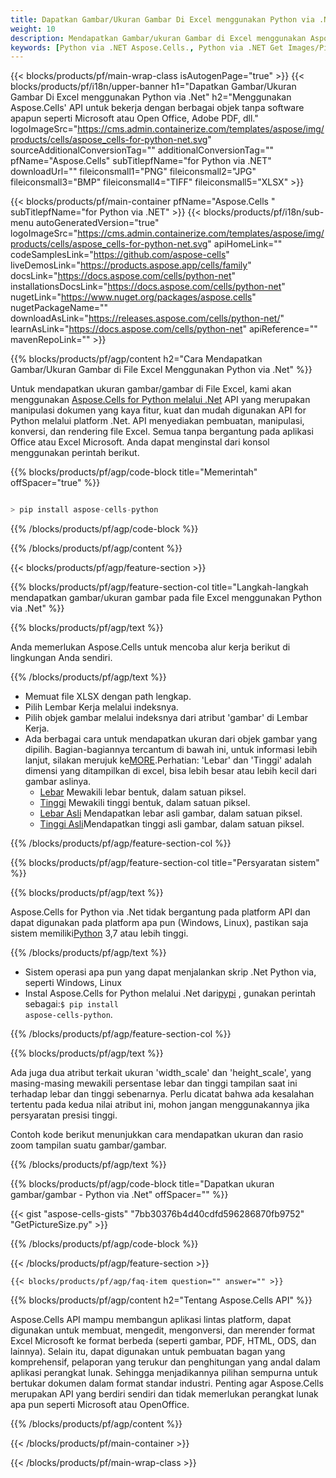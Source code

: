 ```yaml
---
title: Dapatkan Gambar/Ukuran Gambar Di Excel menggunakan Python via .Net
weight: 10
description: Mendapatkan Gambar/ukuran Gambar di Excel menggunakan Aspose.Cells' Python via .Net API tanpa software apa pun seperti Microsoft atau Open Office, Adobe PDF, dll.
keywords: [Python via .NET Aspose.Cells., Python via .NET Get Images/Pictures Size In Excel., Python via .NET Obtain Images/Pictures Size In Excel., Python via .NET Access Images/Pictures Size In Excel]
---
```

{{< blocks/products/pf/main-wrap-class isAutogenPage="true" >}}
{{< blocks/products/pf/i18n/upper-banner h1="Dapatkan Gambar/Ukuran Gambar Di Excel menggunakan Python via .Net" h2="Menggunakan Aspose.Cells\' API untuk bekerja dengan berbagai objek tanpa software apapun seperti Microsoft atau Open Office, Adobe PDF, dll." logoImageSrc="https://cms.admin.containerize.com/templates/aspose/img/products/cells/aspose_cells-for-python-net.svg" sourceAdditionalConversionTag="" additionalConversionTag="" pfName="Aspose.Cells" subTitlepfName="for Python via .NET" downloadUrl="" fileiconsmall1="PNG" fileiconsmall2="JPG" fileiconsmall3="BMP" fileiconsmall4="TIFF" fileiconsmall5="XLSX" >}}

{{< blocks/products/pf/main-container pfName="Aspose.Cells " subTitlepfName="for Python via .NET" >}}
{{< blocks/products/pf/i18n/sub-menu autoGeneratedVersion="true" logoImageSrc="https://cms.admin.containerize.com/templates/aspose/img/products/cells/aspose_cells-for-python-net.svg" apiHomeLink="" codeSamplesLink="https://github.com/aspose-cells" liveDemosLink="https://products.aspose.app/cells/family" docsLink="https://docs.aspose.com/cells/python-net" installationsDocsLink="https://docs.aspose.com/cells/python-net" nugetLink="https://www.nuget.org/packages/aspose.cells" nugetPackageName="" downloadAsLink="https://releases.aspose.com/cells/python-net/" learnAsLink="https://docs.aspose.com/cells/python-net" apiReference="" mavenRepoLink="" >}}

{{% blocks/products/pf/agp/content h2="Cara Mendapatkan Gambar/Ukuran Gambar di File Excel Menggunakan Python via .Net" %}}

 Untuk mendapatkan ukuran gambar/gambar di File Excel, kami akan menggunakan
 [Aspose.Cells for Python melalui .Net](https://pypi.org/project/aspose-cells-python/) 
 API yang merupakan manipulasi dokumen yang kaya fitur, kuat dan mudah digunakan API for Python melalui platform .Net. API menyediakan pembuatan, manipulasi, konversi, dan rendering file Excel. Semua tanpa bergantung pada aplikasi Office atau Excel Microsoft. Anda dapat menginstal dari konsol menggunakan perintah berikut.

{{% blocks/products/pf/agp/code-block title="Memerintah" offSpacer="true" %}}

```cs

> pip install aspose-cells-python

```

{{% /blocks/products/pf/agp/code-block %}}

{{% /blocks/products/pf/agp/content %}}

{{< blocks/products/pf/agp/feature-section >}}

{{% blocks/products/pf/agp/feature-section-col title="Langkah-langkah mendapatkan gambar/ukuran gambar pada file Excel menggunakan Python via .Net" %}}

{{% blocks/products/pf/agp/text %}}

Anda memerlukan Aspose.Cells untuk mencoba alur kerja berikut di lingkungan Anda sendiri.

{{% /blocks/products/pf/agp/text %}}

+ Memuat file XLSX dengan path lengkap.
+ Pilih Lembar Kerja melalui indeksnya.
+ Pilih objek gambar melalui indeksnya dari atribut 'gambar' di Lembar Kerja.
 + Ada berbagai cara untuk mendapatkan ukuran dari objek gambar yang dipilih. Bagian-bagiannya tercantum di bawah ini, untuk informasi lebih lanjut, silakan merujuk ke[MORE](https://reference.aspose.com/cells/python-net/aspose.cells.drawing/picture/).Perhatian: 'Lebar' dan 'Tinggi' adalah dimensi yang ditampilkan di excel, bisa lebih besar atau lebih kecil dari gambar aslinya.
    + [Lebar](https://reference.aspose.com/cells/python-net/aspose.cells.drawing/picture/width/) Mewakili lebar bentuk, dalam satuan piksel.
    + [Tinggi](https://reference.aspose.com/cells/python-net/aspose.cells.drawing/picture/height/) Mewakili tinggi bentuk, dalam satuan piksel.
    + [Lebar Asli](https://reference.aspose.com/cells/python-net/aspose.cells.drawing/picture/original_width/) Mendapatkan lebar asli gambar, dalam satuan piksel.
    + [Tinggi Asli](https://reference.aspose.com/cells/python-net/aspose.cells.drawing/picture/original_height/)Mendapatkan tinggi asli gambar, dalam satuan piksel.
    

{{% /blocks/products/pf/agp/feature-section-col %}}

{{% blocks/products/pf/agp/feature-section-col title="Persyaratan sistem" %}}

{{% blocks/products/pf/agp/text %}}

 Aspose.Cells for Python via .Net tidak bergantung pada platform API dan dapat digunakan pada platform apa pun (Windows, Linux), pastikan saja sistem memiliki[Python](https://www.python.org/downloads/) 3,7 atau lebih tinggi.
 
{{% /blocks/products/pf/agp/text %}}

-  Sistem operasi apa pun yang dapat menjalankan skrip .Net Python via, seperti Windows, Linux
-  Instal Aspose.Cells for Python melalui .Net dari<a href="https://pypi.org/project/aspose-cells-python/">pypi</a> , gunakan perintah sebagai:<code>$ pip install aspose-cells-python</code>.

{{% /blocks/products/pf/agp/feature-section-col %}}

{{% blocks/products/pf/agp/text %}}
 
 Ada juga dua atribut terkait ukuran 'width_scale' dan 'height_scale', yang masing-masing mewakili persentase lebar dan tinggi tampilan saat ini terhadap lebar dan tinggi sebenarnya.
 Perlu dicatat bahwa ada kesalahan tertentu pada kedua nilai atribut ini, mohon jangan menggunakannya jika persyaratan presisi tinggi.
 
 Contoh kode berikut menunjukkan cara mendapatkan ukuran dan rasio zoom tampilan suatu gambar/gambar.

{{% /blocks/products/pf/agp/text %}}

{{% blocks/products/pf/agp/code-block title="Dapatkan ukuran gambar/gambar - Python via .Net" offSpacer="" %}}

{{< gist "aspose-cells-gists" "7bb30376b4d40cdfd596286870fb9752" "GetPictureSize.py" >}}

{{% /blocks/products/pf/agp/code-block %}}

{{< /blocks/products/pf/agp/feature-section >}}

    {{< blocks/products/pf/agp/faq-item question="" answer="" >}}
 

<!-- aboutfile Starts -->

{{% blocks/products/pf/agp/content h2="Tentang Aspose.Cells API" %}}

Aspose.Cells API mampu membangun aplikasi lintas platform, dapat digunakan untuk membuat, mengedit, mengonversi, dan merender format Excel Microsoft ke format berbeda (seperti gambar, PDF, HTML, ODS, dan lainnya). Selain itu, dapat digunakan untuk pembuatan bagan yang komprehensif, pelaporan yang terukur dan penghitungan yang andal dalam aplikasi perangkat lunak. Sehingga menjadikannya pilihan sempurna untuk bertukar dokumen dalam format standar industri. Penting agar Aspose.Cells merupakan API yang berdiri sendiri dan tidak memerlukan perangkat lunak apa pun seperti Microsoft atau OpenOffice.

{{% /blocks/products/pf/agp/content %}}



<!-- aboutfile Ends -->
<!--
{{< blocks/products/pf/agp/other-supported-section title="Other Supported Splitting Formats" subTitle="Using Python via .NET, One can also split large file into chunks of many other file formats including." >}}

{{< blocks/products/pf/agp/other-supported-section-item href="https://products.aspose.com/cells/net/splitter/ods/" name="ODS" description="OpenDocument Spreadsheet File" >}}
{{< blocks/products/pf/agp/other-supported-section-item href="https://products.aspose.com/cells/net/splitter/xls/" name="XLS" description="Excel Binary Format" >}}
{{< blocks/products/pf/agp/other-supported-section-item href="https://products.aspose.com/cells/net/splitter/xlsb/" name="XLSB" description="Binary Excel Workbook File" >}}
{{< blocks/products/pf/agp/other-supported-section-item href="https://products.aspose.com/cells/net/splitter/xlsm/" name="XLSM" description="Spreadsheet File" >}}

{{< /blocks/products/pf/agp/other-supported-section >}}

-->

{{< /blocks/products/pf/main-container >}}
    
{{< /blocks/products/pf/main-wrap-class >}}

